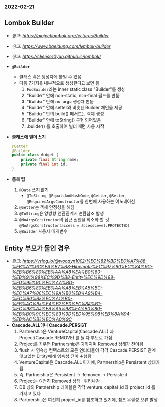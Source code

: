 ### 2022-02-21

## Lombok Builder
- *참고: https://projectlombok.org/features/Builder*
- *참고: https://www.baeldung.com/lombok-builder*
- *참고: https://cheese10yun.github.io/lombok/*
- **`@Builder`**
  - 클래스 혹은 생성자에 붙일 수 있음
  - 다음 7가지를 내부적으로 생성한다고 보면 됨
    1. `FooBuilder`라는 inner static class "Builder"를 생성
    2. "Builder" 안에 non-static, non-final 필드를 만듦
    3. "Builder" 안에 no-args 생성자 만듦
    4. "Builder" 안에 setter와 비슷한 Builder 체인을 제공
    5. "Builder" 안의 build() 메서드는 객체 생성
    6. "Builder" 안에 toString() 구현 되어있음
    7. .builder() 를 호출하여 빌더 패턴 사용 시작

- **클래스에 빌더 쓰기**
    ```java
    @Getter
    @Builder
    public class Widget {
        private final String name;
        private final int id;
    }
    ```
  
- **롬복 팁**
  1. `@Data` 쓰지 않기
     - `@ToString`, `@EqualsAndHashCode`, `@Getter`, `@Setter`, `@RequiredArgsConstructor`를 한번에 사용하는 어노테이션
  2. `@Setter`는 객체 안정성을 해침
  3. `@ToString`은 양방향 연관관계시 순환참조 발생
  4. `@NoArgsConstructor`의 접근 권한을 최소화 할 것 `@NoArgsConstructor(access = AccessLevel.PROTECTED)`
  5. `@Builder` 사용시 매개변수

## Entity 부모가 둘인 경우
- *참고: https://velog.io/@woodyn1002/%EC%82%BD%EC%A7%88-%EB%A1%9C%EA%B7%B8-Hibernate%EC%97%90%EC%84%9C-%EB%B6%80%EB%AA%A8%EA%B0%80-%EB%91%98%EC%9D%B8-Entity%EC%9D%98-%ED%95%9C%EC%AA%BD-%EB%B6%80%EB%AA%A8%EB%A5%BC-%EC%A7%80%EC%9A%B0%EB%A9%B4-%EC%B0%B8%EC%A1%B0-%EB%AC%B4%EA%B2%B0%EC%84%B1-%EC%98%A4%EB%A5%98%EA%B0%80-%EB%B0%9C%EC%83%9D%ED%95%98%EB%8A%94-%EB%AC%B8%EC%A0%9C*
- **Cascade.ALL이나 Cascade.PERSIST**
  1. Partnership은 VentureCapital(Cascade.ALL) 과 Project(Cascade.REMOVE) 를 둘 다 부모로 가짐
  2. Project를 지우면 Partnership은 지워지며 Removed 상태가 전이됨
  3. flush 시 영속성 컨텍스트의 모든 엔티티들이 각각 Cascade.PERSIST 관계 맺고있는 Entity에게 영속성 전이 수행됨
  4. VentureCapital은 Cascade.ALL 이기에, Partnership은 Persistent 상태가 됨
  5. 즉, Partnership은 Persistent -> Removed -> Persistent
  6. Project는 여전히 Removed 상태 : 쿼리나감
  7. DB 상의 Partnership 테이블은 각각 venture_capital_id 와 project_id 를 가지고 있다
  8. Partnership은 여전히 project_id를 참조하고 있기에, 참조 무결성 오류 발생
